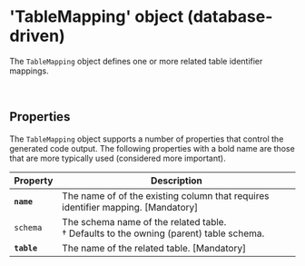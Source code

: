 # 'TableMapping' object (database-driven)

The `TableMapping` object defines one or more related table identifier mappings.

<br/>

## Properties
The `TableMapping` object supports a number of properties that control the generated code output. The following properties with a bold name are those that are more typically used (considered more important).

Property | Description
-|-
**`name`** | The name of of the existing column that requires identifier mapping. [Mandatory]
`schema` | The schema name of the related table.<br/>&dagger; Defaults to the owning (parent) table schema.
**`table`** | The name of the related table. [Mandatory]

